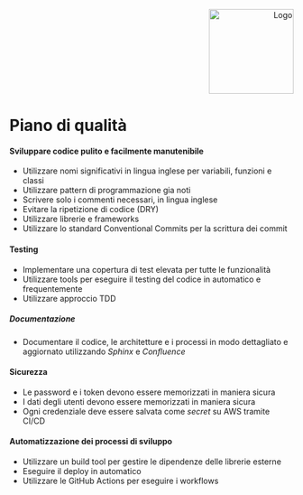 <p style="text-align: right;">
  <img src="https://githubcom/Lorenzo-Gardini/Project-Management/blob/main/report/images/hyperflow_logopng?raw=true" alt="Logo" style="width: 150px;"/>
</p>

# Piano di qualità

#### Sviluppare codice pulito e facilmente manutenibile
- Utilizzare nomi significativi in lingua inglese per variabili, funzioni e classi
- Utilizzare pattern di programmazione gia noti
- Scrivere solo i commenti necessari, in lingua inglese
- Evitare la ripetizione di codice (DRY)
- Utilizzare librerie e frameworks
- Utilizzare lo standard Conventional Commits per la scrittura dei commit


#### Testing
- Implementare una copertura di test elevata per tutte le funzionalità
- Utilizzare tools per eseguire il testing del codice in automatico e frequentemente
- Utilizzare approccio TDD

##### Documentazione
- Documentare il codice, le architetture e i processi in modo dettagliato e aggiornato utilizzando _Sphinx_ e _Confluence_

#### Sicurezza
- Le password e i token devono essere memorizzati in maniera sicura
- I dati degli utenti devono essere memorizzati in maniera sicura
- Ogni credenziale deve essere salvata come _secret_ su AWS tramite CI/CD

#### Automatizzazione dei processi di sviluppo
- Utilizzare un build tool per gestire le dipendenze delle librerie esterne
- Eseguire il deploy in automatico
- Utilizzare le GitHub Actions per eseguire i workflows

